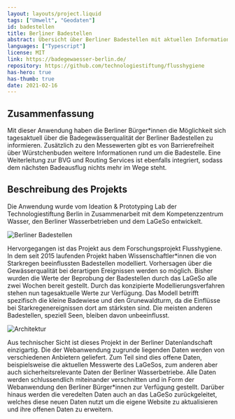 ```yaml
---
layout: layouts/project.liquid
tags: ["Umwelt", "Geodaten"]
id: badestellen
title: Berliner Badestellen
abstract: Übersicht über Berliner Badestellen mit aktuellen Informationen zur Wasserqualität
languages: ["Typescript"]
license: MIT
link: https://badegewaesser-berlin.de/
repository: https://github.com/technologiestiftung/flusshygiene
has-hero: true
has-thumb: true
date: 2021-02-16
---
```


## Zusammenfassung

Mit dieser Anwendung haben die Berliner Bürger\*innen die Möglichkeit sich tagesaktuell über die Badegewässerqualität der Berliner Badestellen zu informieren. Zusätzlich zu den Messewerten gibt es von Barrierefreiheit über Würstchenbuden weitere Informationen rund um die Badestelle. Eine Weiterleitung zur BVG und Routing Services ist ebenfalls integriert, sodass dem nächsten Badeausflug nichts mehr im Wege steht.

## Beschreibung des Projekts

Die Anwendung wurde vom Ideation & Prototyping Lab der Technologiestiftung Berlin in Zusammenarbeit mit dem Kompetenzzentrum Wasser, den Berliner Wasserbetrieben und dem LaGeSo entwickelt.

![Berliner Badestellen](/assets/images/projects/badestellen_overview.jpg)

Hervorgegangen ist das Projekt aus dem Forschungsprojekt Flusshygiene. In dem seit 2015 laufenden Projekt haben Wissenschaftler\*innen die von Starkregen beeinflussten Badestellen modelliert. Vorhersagen über die Gewässerqualität bei derartigen Ereignissen werden so möglich. 
Bisher wurden die Werte der Beprobung der Badestellen durch das LaGeSo alle zwei Wochen bereit gestellt. Durch das konzipierte Modellierungsverfahren stehen nun tagesaktuelle Werte zur Verfügung. 
Das Modell betrifft spezifisch die kleine Badewiese und den Grunewaldturm, da die Einflüsse bei Starkregenereignissen dort am stärksten sind. Die meisten anderen Badestellen, speziell Seen, bleiben davon unbeeinflusst.

![Architektur](/assets/images/projects/badestellen_arc.jpg)

Aus technischer Sicht ist dieses Projekt in der Berliner Datenlandschaft einzigartig. Die der Webanwendung zugrunde liegenden Daten werden von verschiedenen Anbietern geliefert. Zum Teil sind dies offene Daten, beispielsweise die aktuellen Messwerte des LaGeSos, zum anderen aber auch sicherheitsrelevante Daten der Berliner Wasserbetriebe. Alle Daten werden schlussendlich miteinander verschnitten und in Form der Webanwendung den Berliner Bürger\*innen zur Verfügung gestellt. Darüber hinaus werden die veredelten Daten auch an das LaGeSo zurückgeleitet, welches diese neuen Daten nutzt um die eigene Website zu aktualisieren und ihre offenen Daten zu erweitern.
